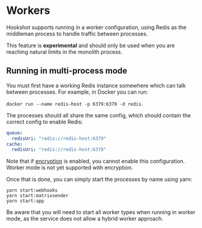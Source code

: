 Workers
=======

Hookshot supports running in a worker configuration, using Redis as the middleman process to handle traffic between processes.

<section class="warning">
This feature is <b>experimental</b> and should only be used when you are reaching natural limits in the monolith process.
</section>

## Running in multi-process mode

You must first have a working Redis instance somewhere which can talk between processes. For example, in Docker you can run:

`docker run --name redis-host -p 6379:6379 -d redis`.

The processes should all share the same config, which should contain the correct config to enable Redis:

```yaml
queue:
  redisUri: "redis://redis-host:6379"
cache:
  redisUri: "redis://redis-host:6379"
```

Note that if [encryption](./encryption.md) is enabled, you cannot enable this configuration. Worker mode is not yet supported with encryption.

Once that is done, you can simply start the processes by name using yarn:
```
yarn start:webhooks
yarn start:matrixsender
yarn start:app
```

Be aware that you will need to start all worker types when running in worker mode, as the service does not allow a hybrid worker approach.
